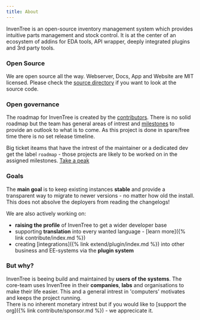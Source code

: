 ```yaml
---
title: About
---
```

InvenTree is an open-source inventory management system which provides intuitive parts management and stock control.
It is at the center of an ecosystem of addins for EDA tools, API wrapper, deeply integrated plugins and 3rd party tools.

### Open Source
We are open source all the way. Webserver, Docs, App and Website are MIT licensed. Please check the [source directory](source) if you want to look at the source code.

### Open governance
The roadmap for InvenTree is created by the [contributors](team). There is no solid roadmap but the team has general areas of intrest and [milestones](https://github.com/inventree/InvenTree/milestones) to provide an outlook to what is to come. As this project is done in spare/free time there is no set release timeline.

Big ticket iteams that have the intrest of the maintainer or a dedicated dev get the label `roadmap` - those projects are likely to be worked on in the assigned milestones. [Take a peak](https://github.com/inventree/InvenTree/issues?q=is%3Aissue+is%3Aopen+label%3Aroadmap)

### Goals

The **main goal** is to keep existing instances **stable** and provide a transparent way to migrate to newer versions - no matter how old the install. This does not absolve the deployers from reading the changelogs!

We are also actively working on:
- **raising the profile** of InvenTree to get a wider developer base
- supporting **translation** into every wanted language - [learn more]({% link contribute/index.md %})
- creating [integrations]({% link extend/plugin/index.md %}) into other business and EE-systems via the **plugin system**

### But why?
InvenTree is beeing build and maintained by **users of the systems**. The core-team uses InvenTree in their **companies**, **labs** and organisations to make their life easier.
This and a general intrest in 'computers' motivates and keeps the project running.  
There is no inherent monetary intrest but if you would like to [support the org]({% link contribute/sponsor.md %}) - we apprecicate it.

